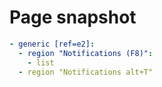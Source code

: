 # Page snapshot

```yaml
- generic [ref=e2]:
  - region "Notifications (F8)":
    - list
  - region "Notifications alt+T"
```